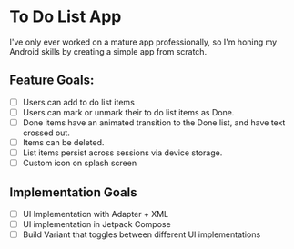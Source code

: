 # To Do List App

I've only ever worked on a mature app professionally, so I'm honing my Android skills by creating a simple app from scratch.

## Feature Goals:

- [ ] Users can add to do list items
- [ ] Users can mark or unmark their to do list items as Done.
- [ ] Done items have an animated transition to the Done list, and have text crossed out.
- [ ] Items can be deleted.
- [ ] List items persist across sessions via device storage.
- [ ] Custom icon on splash screen

## Implementation Goals
- [ ] UI Implementation with Adapter + XML
- [ ] UI implementation in Jetpack Compose
- [ ] Build Variant that toggles between different UI implementations